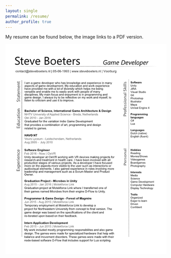 ```yaml
---
layout: single
permalink: /resume/
author_profile: true
---
```


My resume can be found below, the image links to a PDF version.

[![CV Thumbnail](/assets/img/CV-Steve-Boeters-thumbnail.png)](/assets/CV_Steve_Boeters.pdf)